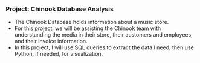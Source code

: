 ### Project: Chinook Database Analysis

- The Chinook Database holds information about a music store.
- For this project, we will be assisting the Chinook team with understanding the media in their store, their customers and employees, and their invoice information.
- In this project, I will use SQL queries to extract the data I need, then use Python, if needed, for visualization.
